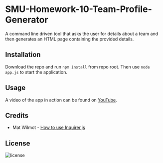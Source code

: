 # SMU-Homework-10-Team-Profile-Generator

A command line driven tool that asks the user for details about a team and then generates an HTML page containing the provided details.

## Installation

Download the repo and run `npm install` from repo root. Then use `node app.js` to start the application.

## Usage

A video of the app in action can be found on [YouTube](https://youtu.be/OIJzVAiUEbc).
## Credits

- Mat Wilmot - [How to use Inquirer.js](https://medium.com/javascript-in-plain-english/how-to-inquirer-js-c10a4e05ef1f)

## License

![license](https://img.shields.io/badge/license-MIT-brightgreen)